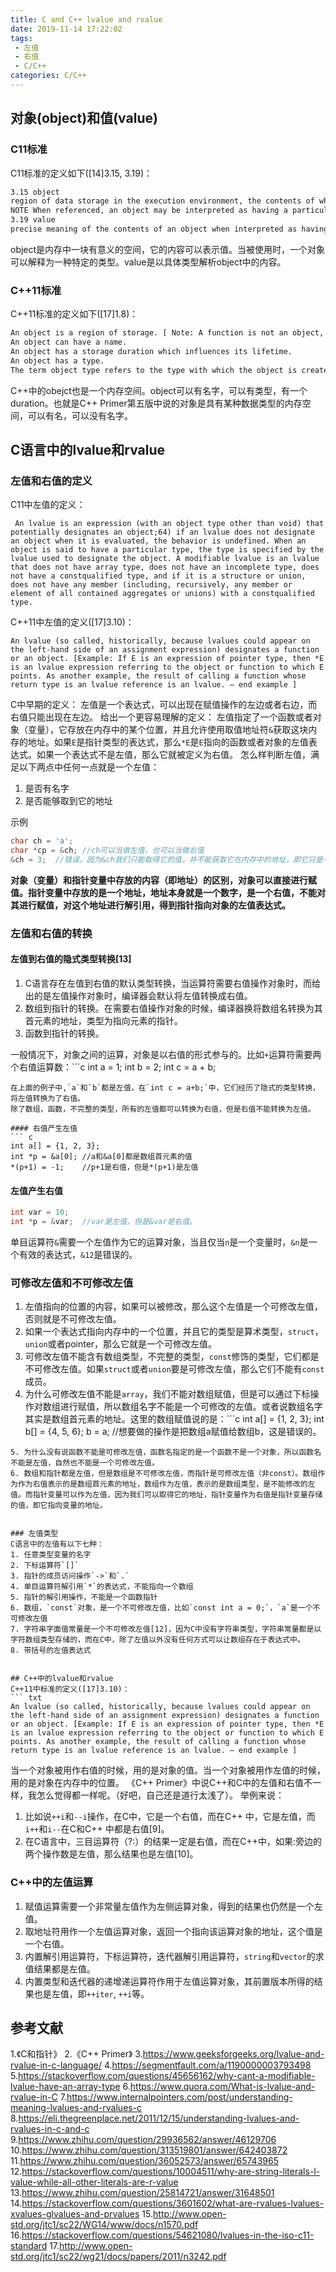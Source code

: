 ```yaml
---
title: C and C++ lvalue and rvalue
date: 2019-11-14 17:22:02
tags:
 - 左值
 - 右值
 - C/C++
categories: C/C++
---
```


## 对象(object)和值(value)
### C11标准
C11标准的定义如下([14]3.15, 3.19)：
``` txt
3.15 object
region of data storage in the execution environment, the contents of which can represent values
NOTE When referenced, an object may be interpreted as having a particular type; see 6.3.2.1.
3.19 value
precise meaning of the contents of an object when interpreted as having a specific type
```
object是内存中一块有意义的空间，它的内容可以表示值。当被使用时，一个对象可以解释为一种特定的类型。value是以具体类型解析object中的内容。

### C++11标准
C++11标准的定义如下([17]1.8)：
``` txt
An object is a region of storage. [ Note: A function is not an object, regardless of whether or not it occupies storage in the way that objects do. — end note ] 
An object can have a name. 
An object has a storage duration which influences its lifetime. 
An object has a type. 
The term object type refers to the type with which the object is created.
```
C++中的obejct也是一个内存空间。object可以有名字，可以有类型，有一个duration。也就是C++ Primer第五版中说的对象是具有某种数据类型的内存空间，可以有名，可以没有名字。

## C语言中的lvalue和rvalue
### 左值和右值的定义
C11中左值的定义：
```text
 An lvalue is an expression (with an object type other than void) that potentially designates an object;64) if an lvalue does not designate an object when it is evaluated, the behavior is undefined. When an object is said to have a particular type, the type is specified by the lvalue used to designate the object. A modifiable lvalue is an lvalue that does not have array type, does not have an incomplete type, does not have a constqualified type, and if it is a structure or union, does not have any member (including, recursively, any member or element of all contained aggregates or unions) with a constqualified type.
```
C++11中左值的定义([17]3.10)：
```text
An lvalue (so called, historically, because lvalues could appear on the left-hand side of an assignment expression) designates a function or an object. [Example: If E is an expression of pointer type, then *E is an lvalue expression referring to the object or function to which E points. As another example, the result of calling a function whose return type is an lvalue reference is an lvalue. — end example ]
```

C中早期的定义：
左值是一个表达式，可以出现在赋值操作的左边或者右边，而右值只能出现在左边。
给出一个更容易理解的定义：
左值指定了一个函数或者对象（变量），它存放在内存中的某个位置，并且允许使用取值地址符`&`获取这块内存的地址。如果`E`是指针类型的表达式，那么`*E`是`E`指向的函数或者对象的左值表达式。如果一个表达式不是左值，那么它就被定义为右值。
怎么样判断左值，满足以下两点中任何一点就是一个左值：
1. 是否有名字
2. 是否能够取到它的地址

示例
```c
char ch = 'a';
char *cp = &ch; //ch可以当做左值，也可以当做右值
&ch = 3;  //错误，因为&ch我们只能取得它的值，并不能获取它在内存中的地址，即它只是一个右值，不能当做左值。
```
**对象（变量）和指针变量中存放的内容（即地址）的区别，对象可以直接进行赋值。指针变量中存放的是一个地址，地址本身就是一个数字，是一个右值，不能对其进行赋值，对这个地址进行解引用，得到指针指向对象的左值表达式。**


### 左值和右值的转换
#### 左值到右值的隐式类型转换[13]
1. C语言存在左值到右值的默认类型转换，当运算符需要右值操作对象时，而给出的是左值操作对象时，编译器会默认将左值转换成右值。
2. 数组到指针的转换。在需要右值操作对象的时候，编译器换将数组名转换为其首元素的地址，类型为指向元素的指针。
3. 函数到指针的转换。

一般情况下，对象之间的运算，对象是以右值的形式参与的。比如`+`运算符需要两个右值运算数：```c
int a = 1;
int b = 2;
int c = a + b;
```
在上面的例子中,`a`和`b`都是左值，在`int c = a+b;`中，它们经历了隐式的类型转换，将左值转换为了右值。
除了数组，函数，不完整的类型，所有的左值都可以转换为右值，但是右值不能转换为左值。

#### 右值产生左值
``` c
int a[] = {1, 2, 3};
int *p = &a[0]; //a和&a[0]都是数组首元素的值
*(p+1) = -1;    //p+1是右值，但是*(p+1)是左值
```

#### 左值产生右值
``` c
int var = 10;
int *p = &var;  //var是左值，但是&var是右值。
```
单目运算符`&`需要一个左值作为它的运算对象，当且仅当`n`是一个变量时，`&n`是一个有效的表达式，`&12`是错误的。


### 可修改左值和不可修改左值
1. 左值指向的位置的内容，如果可以被修改，那么这个左值是一个可修改左值，否则就是不可修改左值。
2. 如果一个表达式指向内存中的一个位置，并且它的类型是算术类型，`struct`，`union`或者pointer，那么它就是一个可修改左值。
3. 可修改左值不能含有数组类型，不完整的类型，`const`修饰的类型，它们都是不可修改左值。如果`struct`或者`union`要是可修改左值，那么它们不能有`const`成员。
4. 为什么可修改左值不能是`array`，我们不能对数组赋值，但是可以通过下标操作对数组进行赋值，所以数组名字不能是一个可修改的左值。或者说数组名字其实是数组首元素的地址。这里的数组赋值说的是：```c
int a[] = {1, 2, 3};
int b[] = {4, 5, 6};
b = a;  //想要做的操作是把数组a赋值给数组b，这是错误的。
```
5. 为什么没有说函数不能是可修改左值，函数名指定的是一个函数不是一个对象，所以函数名不能是左值，自然也不能是一个可修改左值。
6. 数组和指针都是左值，但是数组是不可修改左值，而指针是可修改左值（非const）。数组作为作为右值表示的是数组首元素的地址，数组作为左值，表示的是数组类型，是不能修改的左值。而指针变量可以作为左值，因为我们可以取得它的地址，指针变量作为右值是指针变量存储的值，即它指向变量的地址。


### 左值类型
C语言中的左值有以下七种：
1. 任意类型变量的名字
2. 下标运算符`[]`
3. 指针的成员访问操作`->`和`.`
4. 单目运算符解引用`*`的表达式，不能指向一个数组
5. 指针的解引用操作，不能是一个函数指针
6. 数组，`const`对象，是一个不可修改左值，比如`const int a = 0;`，`a`是一个不可修改左值
7. 字符串字面值常量是一个不可修改左值[12]，因为C中没有字符串类型，字符串常量都是以字符数组类型存储的，而在C中，除了左值以外没有任何方式可以让数组存在于表达式中。
8. 带括号的左值表达式


## C++中的lvalue和rvalue
C++11中标准的定义([17]3.10)：
``` txt
An lvalue (so called, historically, because lvalues could appear on the left-hand side of an assignment expression) designates a function or an object. [Example: If E is an expression of pointer type, then *E is an lvalue expression referring to the object or function to which E points. As another example, the result of calling a function whose return type is an lvalue reference is an lvalue. — end example ]
```

当一个对象被用作右值的时候，用的是对象的值。当一个对象被用作左值的时候，用的是对象在内存中的位置。
《C++ Primer》中说C++和C中的左值和右值不一样，我怎么觉得都一样呢。（好吧，自己还是道行太浅了）。
举例来说：
1. 比如说`++i`和`--i`操作，在C中，它是一个右值，而在C++ 中，它是左值，而`i++`和`i--`在C和C++ 中都是右值[9]。
2. 在C语言中，三目运算符（?:）的结果一定是右值，而在C++中，如果:旁边的两个操作数是左值，那么结果也是左值[10]。


### C++中的左值运算
1. 赋值运算需要一个非常量左值作为左侧运算对象，得到的结果也仍然是一个左值。
2. 取地址符用作一个左值运算对象，返回一个指向该运算对象的地址，这个值是一个右值。
3. 内置解引用运算符，下标运算符，迭代器解引用运算符，`string`和`vector`的求值结果都是左值。
4. 内置类型和迭代器的递增递运算符作用于左值运算对象，其前置版本所得的结果也是左值，即`++iter`, `++i`等。

## 参考文献
1.《C和指针》
2.《C++ Primer》
3.https://www.geeksforgeeks.org/lvalue-and-rvalue-in-c-language/
4.https://segmentfault.com/a/1190000003793498
5.https://stackoverflow.com/questions/45656162/why-cant-a-modifiable-lvalue-have-an-array-type
6.https://www.quora.com/What-is-lvalue-and-rvalue-in-C
7.https://www.internalpointers.com/post/understanding-meaning-lvalues-and-rvalues-c
8.https://eli.thegreenplace.net/2011/12/15/understanding-lvalues-and-rvalues-in-c-and-c
9.https://www.zhihu.com/question/29936562/answer/46129706
10.https://www.zhihu.com/question/313519801/answer/642403872
11.https://www.zhihu.com/question/36052573/answer/65743965
12.https://stackoverflow.com/questions/10004511/why-are-string-literals-l-value-while-all-other-literals-are-r-value
13.https://www.zhihu.com/question/25814721/answer/31648501
14.https://stackoverflow.com/questions/3601602/what-are-rvalues-lvalues-xvalues-glvalues-and-prvalues
15.http://www.open-std.org/jtc1/sc22/WG14/www/docs/n1570.pdf
16.https://stackoverflow.com/questions/54621080/lvalues-in-the-iso-c11-standard
17.http://www.open-std.org/jtc1/sc22/wg21/docs/papers/2011/n3242.pdf

